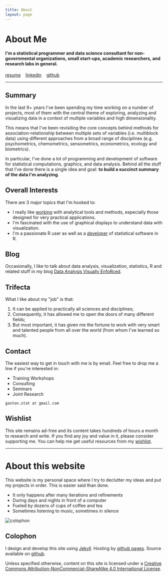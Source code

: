 ```yaml
---
title: About
layout: page
---
```


# About Me

#### I'm a statistical programmer and data science consultant for non-governmental organizations, small start-ups, academic researchers, and research labs in general.


<a class="graybutton" href="/about/TYW_resumecode.pdf">resume</a>
&nbsp;&nbsp;
<a class="graybutton" href="http://www.linkedin.com/in/dolittle007" target="_blank">linkedin</a>
&nbsp;&nbsp;
<a class="graybutton" href="https://github.com/dolittle007" target="_blank">github</a>

<hr/>


## Summary

In the last 9+ years I've been spending my time working on a number of projects, 
most of them with the central theme of exploring, analyzing and visualizing data 
in a context of multiple variables and high dimensionality. 

This means that I've been revisiting the core concepts behind methods for 
association-relationship between multiple sets of variables (i.e. multiblock data) 
using different approaches from a broad range of disciplines (e.g. psychometrics, 
chemometrics, sensometrics, econometrics, ecology and biometrics).

In particular, I've done a lot of programming and development of software for statistical 
computations, graphics, and data analysis. Behind all the stuff that I’ve done there is a single idea and goal: 
**to build a succinct summary of the data I'm analyzing**.


## Overall Interests

There are 3 major topics that I'm hooked to:
 
- I really like [working](/work) with analytical tools 
and methods, especially those designed for very practical applications.
- I'm fascinated with the use of graphical displays to understand data with 
visualization.
- I'm a passionate R user as well as a 
[developer](/software) of statistical software in R.


## Blog

Occasionally, I like to talk about data analysis, visualization, statistics, R and 
related stuff in my blog [Data Analysis Visually EnfoRced](/blog).


## Trifecta

What I like about my "job" is that:

1. It can be applied to practically all sciences and disciplines;
2. Consequently, it has allowed me to open the doors of many different fields;
3. But most important, it has given me the fortune to work with very smart and talented 
people from all over the world (from whom I've learned so much).


## Contact

The easiest way to get in touch with me is by email. Feel free to drop me a line 
if you're interested in:

- Training Workshops
- Consulting
- Seminars
- Joint Research

```gaston.stat at gmail.com```



## Wishlist

This site remains ad-free and its content takes hundreds of hours a month to research and write. 
If you find any joy and value in it, please consider supporting me. You can help me get 
useful resources from my <a href="http://amzn.com/w/A8P707HJ94QI" target="_blank">wishlist</a>.

<hr>

# About this website

This website is my personal space where I try to declutter my ideas and put my 
projects in order. This is easier said than done.
  
- It only happens after many iterations and refinements
- During days and nights in front of a computer
- Fueled by dozens of cups of coffee and tea
- Sometimes listening to music, sometimes in silence

<p>
<img class="centered" src="http://farm4.staticflickr.com/3765/11406802826_77d023acc1_o.jpg" alt="colophon"/> 
</p>

## Colophon

I design and develop this site using [Jekyll](https://github.com/mojombo/jekyll). 
Hosting by [github pages](https://pages.github.com). Source available on 
[github](https://github.com/dolittle007/dolittle007.github.io). 


Unless specified otherwise, content on this site is licensed under a 
[Creative Commons Attribution-NonCommercial-ShareAlike 4.0 International License](http://creativecommons.org/licenses/by-nc-sa/4.0/).

